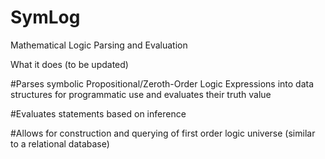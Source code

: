 # SymLog
Mathematical Logic Parsing and Evaluation

What it does (to be updated)

#Parses symbolic Propositional/Zeroth-Order Logic Expressions into data structures for programmatic use and evaluates their truth value

#Evaluates statements based on inference

#Allows for construction and querying of first order logic universe (similar to a relational database)
